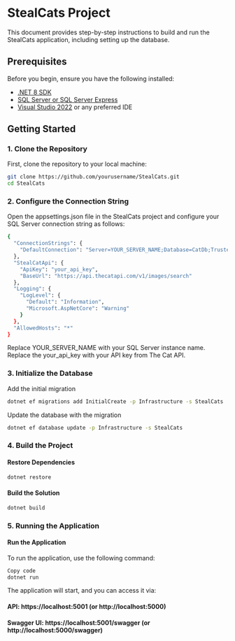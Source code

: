 # StealCats Project

This document provides step-by-step instructions to build and run the StealCats application, including setting up the database.

## Prerequisites

Before you begin, ensure you have the following installed:

- [.NET 8 SDK](https://dotnet.microsoft.com/download)
- [SQL Server or SQL Server Express](https://www.microsoft.com/en-us/sql-server/sql-server-downloads)
- [Visual Studio 2022](https://visualstudio.microsoft.com/vs/) or any preferred IDE

## Getting Started

### 1. Clone the Repository

First, clone the repository to your local machine:

```bash
git clone https://github.com/yourusername/StealCats.git
cd StealCats 

```

### 2. Configure the Connection String
Open the appsettings.json file in the StealCats project and configure your SQL Server connection string as follows:
```bash
{
  "ConnectionStrings": {
    "DefaultConnection": "Server=YOUR_SERVER_NAME;Database=CatDb;Trusted_Connection=True;MultipleActiveResultSets=true"
  },
  "StealCatApi": {
    "ApiKey": "your_api_key",
    "BaseUrl": "https://api.thecatapi.com/v1/images/search"
  },
  "Logging": {
    "LogLevel": {
      "Default": "Information",
      "Microsoft.AspNetCore": "Warning"
    }
  },
  "AllowedHosts": "*"
}
```

Replace YOUR_SERVER_NAME with your SQL Server instance name.<br>
Replace the your_api_key with your API key from The Cat API.<br>

### 3. Initialize the Database
 Add the initial migration
```bash
dotnet ef migrations add InitialCreate -p Infrastructure -s StealCats
```
Update the database with the migration
```bash
dotnet ef database update -p Infrastructure -s StealCats
```

### 4. Build the Project
#### Restore Dependencies<br>
```bash
dotnet restore
```
#### Build the Solution


```bash
dotnet build
```
### 5. Running the Application
#### Run the Application
To run the application, use the following command:

```bash
Copy code
dotnet run
```
The application will start, and you can access it via:

#### API: https://localhost:5001 (or http://localhost:5000)
#### Swagger UI: https://localhost:5001/swagger (or http://localhost:5000/swagger)

